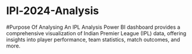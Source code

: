 # IPl-2024-Analysis

#Purpose Of Analysing 
  An IPL Analysis Power BI dashboard provides a comprehensive visualization of Indian Premier League (IPL) data, offering insights into player performance, team statistics, match outcomes, and more.
